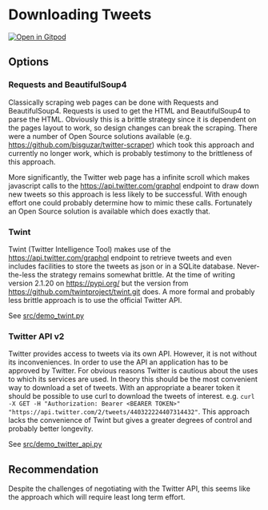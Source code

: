 # Downloading Tweets

[![Open in Gitpod](https://gitpod.io/button/open-in-gitpod.svg)](https://gitpod.io/#https://github.com/joejcollins/lieutenant-green)


## Options

### Requests and BeautifulSoup4

Classically scraping web pages can be done with Requests and BeautifulSoup4.  Requests is used to get the HTML and BeautifulSoup4 to parse the HTML.  Obviously this is a brittle strategy since it is dependent on the pages layout to work, so design changes can break the scraping.  There were a number of Open Source solutions available (e.g. https://github.com/bisguzar/twitter-scraper) which took this approach and currently no longer work, which is probably testimony to the brittleness of this approach.

More significantly, the Twitter web page has a infinite scroll which makes javascript calls to the https://api.twitter.com/graphql endpoint to draw down new tweets so this approach is less likely to be successful.  With enough effort one could probably determine how to mimic these calls.  Fortunately an Open Source solution is available which does exactly that.

### Twint

Twint (Twitter Intelligence Tool) makes use of the https://api.twitter.com/graphql endpoint to retrieve tweets and even includes facilities to store the tweets as json or in a SQLite database.  Never-the-less the strategy remains somewhat brittle.  At the time of writing version 2.1.20 on https://pypi.org/ but the version from https://github.com/twintproject/twint.git does.  A more formal and probably less brittle approach is to use the official Twitter API.

See [src/demo_twint.py](src/demo_twint.py)

### Twitter API v2

Twitter provides access to tweets via its own API.  However, it is not without its inconveniences.  In order to use the API an application has to be approved by Twitter.  For obvious reasons Twitter is cautious about the uses to which its services are used.  In theory this should be the most convenient way to download a set of tweets.  With an appropriate a bearer token it should be possible to use curl to download the tweets of interest.  e.g.  `curl -X GET -H "Authorization: Bearer <BEARER TOKEN>" "https://api.twitter.com/2/tweets/440322224407314432"`.  This approach lacks the convenience of Twint but gives a greater degrees of control and probably better longevity.

See [src/demo_twitter_api.py](src/demo_twitter_api.py)

## Recommendation

Despite the challenges of negotiating with the Twitter API, this seems like the approach which will require least long term effort.
